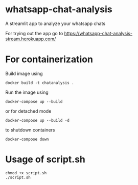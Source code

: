# whatsapp-chat-analysis
A streamlit app to analyze your whatsapp chats

For trying out the app go to https://whatsapp-chat-analysis-stream.herokuapp.com/

# For containerization 
Build image using
```
docker build -t chatanalysis .
```

Run the image using 
```
docker-compose up --build 
```
or  for detached mode
```
docker-compose up --build -d
```

to shutdown containers
```
docker-compose down
```

# Usage of script.sh
```
chmod +x script.sh
./script.sh
```

